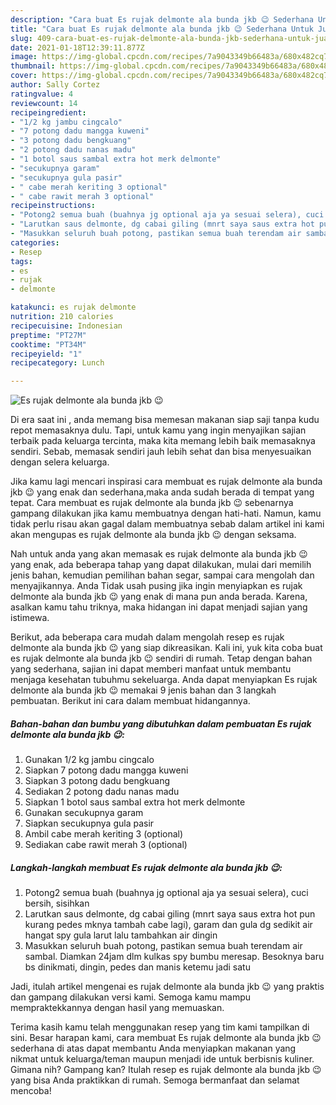 ```yaml
---
description: "Cara buat Es rujak delmonte ala bunda jkb 😉 Sederhana Untuk Jualan"
title: "Cara buat Es rujak delmonte ala bunda jkb 😉 Sederhana Untuk Jualan"
slug: 409-cara-buat-es-rujak-delmonte-ala-bunda-jkb-sederhana-untuk-jualan
date: 2021-01-18T12:39:11.877Z
image: https://img-global.cpcdn.com/recipes/7a9043349b66483a/680x482cq70/es-rujak-delmonte-ala-bunda-jkb-😉-foto-resep-utama.jpg
thumbnail: https://img-global.cpcdn.com/recipes/7a9043349b66483a/680x482cq70/es-rujak-delmonte-ala-bunda-jkb-😉-foto-resep-utama.jpg
cover: https://img-global.cpcdn.com/recipes/7a9043349b66483a/680x482cq70/es-rujak-delmonte-ala-bunda-jkb-😉-foto-resep-utama.jpg
author: Sally Cortez
ratingvalue: 4
reviewcount: 14
recipeingredient:
- "1/2 kg jambu cingcalo"
- "7 potong dadu mangga kuweni"
- "3 potong dadu bengkuang"
- "2 potong dadu nanas madu"
- "1 botol saus sambal extra hot merk delmonte"
- "secukupnya garam"
- "secukupnya gula pasir"
- " cabe merah keriting 3 optional"
- " cabe rawit merah 3 optional"
recipeinstructions:
- "Potong2 semua buah (buahnya jg optional aja ya sesuai selera), cuci bersih, sisihkan"
- "Larutkan saus delmonte, dg cabai giling (mnrt saya saus extra hot pun kurang pedes mknya tambah cabe lagi), garam dan gula dg sedikit air hangat spy gula larut lalu tambahkan air dingin"
- "Masukkan seluruh buah potong, pastikan semua buah terendam air sambal. Diamkan 24jam dlm kulkas spy bumbu meresap. Besoknya baru bs dinikmati, dingin, pedes dan manis ketemu jadi satu"
categories:
- Resep
tags:
- es
- rujak
- delmonte

katakunci: es rujak delmonte 
nutrition: 210 calories
recipecuisine: Indonesian
preptime: "PT27M"
cooktime: "PT34M"
recipeyield: "1"
recipecategory: Lunch

---
```



![Es rujak delmonte ala bunda jkb 😉](https://img-global.cpcdn.com/recipes/7a9043349b66483a/680x482cq70/es-rujak-delmonte-ala-bunda-jkb-😉-foto-resep-utama.jpg)

Di era  saat ini , anda memang bisa memesan makanan siap saji tanpa kudu repot memasaknya dulu. Tapi, untuk kamu yang ingin menyajikan sajian terbaik pada keluarga tercinta, maka kita memang lebih baik memasaknya sendiri. Sebab, memasak sendiri jauh lebih sehat dan bisa menyesuaikan dengan selera keluarga.

Jika kamu lagi mencari inspirasi cara membuat es rujak delmonte ala bunda jkb 😉 yang enak dan sederhana,maka anda sudah berada di tempat yang tepat. Cara membuat es rujak delmonte ala bunda jkb 😉  sebenarnya gampang dilakukan jika kamu membuatnya dengan hati-hati. Namun, kamu tidak perlu risau akan gagal dalam membuatnya 
sebab dalam artikel ini kami akan mengupas es rujak delmonte ala bunda jkb 😉 dengan seksama.  



Nah untuk anda yang akan memasak es rujak delmonte ala bunda jkb 😉 yang enak, ada beberapa tahap yang dapat dilakukan, mulai dari memilih jenis bahan, kemudian pemilihan bahan segar, sampai cara mengolah dan menyajikannya. Anda Tidak usah pusing jika ingin menyiapkan es rujak delmonte ala bunda jkb 😉 yang enak di mana pun anda berada. Karena, asalkan kamu  tahu triknya, maka hidangan ini dapat menjadi sajian yang istimewa.

Berikut, ada beberapa cara mudah dalam mengolah resep es rujak delmonte ala bunda jkb 😉 yang siap dikreasikan. Kali ini, yuk kita coba buat es rujak delmonte ala bunda jkb 😉 sendiri di rumah. Tetap dengan bahan yang sederhana, sajian ini dapat memberi manfaat untuk membantu menjaga kesehatan tubuhmu sekeluarga. Anda dapat menyiapkan Es rujak delmonte ala bunda jkb 😉 memakai 9 jenis bahan dan 3 langkah pembuatan. Berikut ini cara dalam membuat hidangannya.

<!--inarticleads1-->

##### Bahan-bahan dan bumbu yang dibutuhkan dalam pembuatan Es rujak delmonte ala bunda jkb 😉:

1. Gunakan 1/2 kg jambu cingcalo
1. Siapkan 7 potong dadu mangga kuweni
1. Siapkan 3 potong dadu bengkuang
1. Sediakan 2 potong dadu nanas madu
1. Siapkan 1 botol saus sambal extra hot merk delmonte
1. Gunakan secukupnya garam
1. Siapkan secukupnya gula pasir
1. Ambil  cabe merah keriting 3 (optional)
1. Sediakan  cabe rawit merah 3 (optional)




<!--inarticleads2-->

##### Langkah-langkah membuat Es rujak delmonte ala bunda jkb 😉:

1. Potong2 semua buah (buahnya jg optional aja ya sesuai selera), cuci bersih, sisihkan
1. Larutkan saus delmonte, dg cabai giling (mnrt saya saus extra hot pun kurang pedes mknya tambah cabe lagi), garam dan gula dg sedikit air hangat spy gula larut lalu tambahkan air dingin
1. Masukkan seluruh buah potong, pastikan semua buah terendam air sambal. Diamkan 24jam dlm kulkas spy bumbu meresap. Besoknya baru bs dinikmati, dingin, pedes dan manis ketemu jadi satu




Jadi, itulah artikel mengenai  es rujak delmonte ala bunda jkb 😉  yang praktis dan gampang dilakukan versi kami. Semoga kamu mampu mempraktekkannya dengan hasil yang memuaskan. 

Terima kasih kamu telah menggunakan resep yang tim kami tampilkan di sini. Besar harapan kami, cara membuat  Es rujak delmonte ala bunda jkb 😉 sederhana di atas dapat membantu Anda menyiapkan makanan yang nikmat untuk keluarga/teman maupun menjadi ide untuk berbisnis kuliner. Gimana nih? Gampang kan? Itulah resep es rujak delmonte ala bunda jkb 😉 yang bisa Anda praktikkan di rumah. Semoga bermanfaat dan selamat mencoba!

